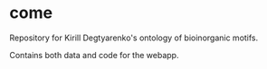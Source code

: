 # come
Repository for Kirill Degtyarenko's ontology of bioinorganic motifs.

Contains both data and code for the webapp.
